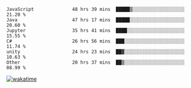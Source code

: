 <!--START_SECTION:waka-->

```text
JavaScript              48 hrs 39 mins  █████▒░░░░░░░░░░░░░░░░░░░   21.20 %
Java                    47 hrs 17 mins  █████░░░░░░░░░░░░░░░░░░░░   20.60 %
Jupyter                 35 hrs 41 mins  ████░░░░░░░░░░░░░░░░░░░░░   15.55 %
C#                      26 hrs 56 mins  ███░░░░░░░░░░░░░░░░░░░░░░   11.74 %
unity                   24 hrs 23 mins  ██▓░░░░░░░░░░░░░░░░░░░░░░   10.63 %
Other                   20 hrs 37 mins  ██▒░░░░░░░░░░░░░░░░░░░░░░   08.99 %
```

<!--END_SECTION:waka-->
[![wakatime](https://wakatime.com/badge/user/6c2f442e-41b4-42e3-bc06-d5d8203ad1da.svg)](https://wakatime.com/@6c2f442e-41b4-42e3-bc06-d5d8203ad1da)
